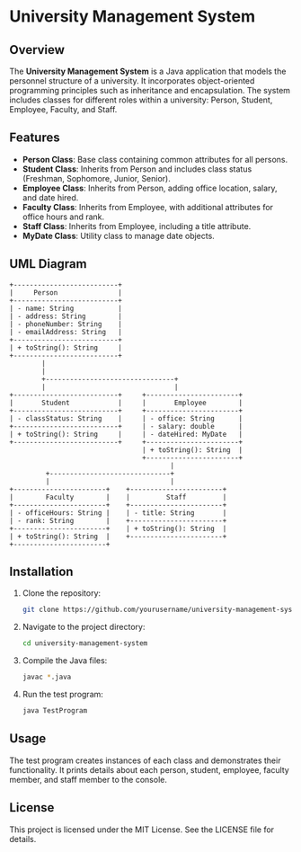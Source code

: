 # University Management System

## Overview

The **University Management System** is a Java application that models the personnel structure of a university. It incorporates object-oriented programming principles such as inheritance and encapsulation. The system includes classes for different roles within a university: Person, Student, Employee, Faculty, and Staff.

## Features

- **Person Class**: Base class containing common attributes for all persons.
- **Student Class**: Inherits from Person and includes class status (Freshman, Sophomore, Junior, Senior).
- **Employee Class**: Inherits from Person, adding office location, salary, and date hired.
- **Faculty Class**: Inherits from Employee, with additional attributes for office hours and rank.
- **Staff Class**: Inherits from Employee, including a title attribute.
- **MyDate Class**: Utility class to manage date objects.

## UML Diagram

```
+--------------------------+
|     Person               |
+--------------------------+
| - name: String           |
| - address: String        |
| - phoneNumber: String    |
| - emailAddress: String   |
+--------------------------+
| + toString(): String     |
+--------------------------+
        |
        |
        +--------------------------------+
        |                                |
+--------------------------+     +-----------------------+
|       Student            |     |       Employee        |
+--------------------------+     +-----------------------+
| - classStatus: String    |     | - office: String      |
+--------------------------+     | - salary: double      |
| + toString(): String     |     | - dateHired: MyDate   |
+--------------------------+     +-----------------------+
                                 | + toString(): String  |
                                 +-----------------------+
                                        |
         +------------------------------+
         |                              |
+-----------------------+    +-----------------------+ 
|        Faculty        |    |         Staff         |
+-----------------------+    +-----------------------+ 
| - officeHours: String |    | - title: String       |
| - rank: String        |    +-----------------------+ 
+-----------------------+    | + toString(): String  |
| + toString(): String  |    +-----------------------+ 
+-----------------------+       
```

## Installation

1. Clone the repository:
   ```bash
   git clone https://github.com/yourusername/university-management-system.git
   ```
2. Navigate to the project directory:
   ```bash
   cd university-management-system
   ```
3. Compile the Java files:
   ```bash
   javac *.java
   ```
4. Run the test program:
   ```bash
   java TestProgram
   ```

## Usage

The test program creates instances of each class and demonstrates their functionality. It prints details about each person, student, employee, faculty member, and staff member to the console.

## License

This project is licensed under the MIT License. See the LICENSE file for details.

